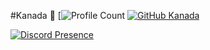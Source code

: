 #Kanada 🍦 
 [![Profile Count](https://komarev.com/ghpvc/?username=TheKanada&color=red)
 [![GitHub Kanada](https://img.shields.io/github/followers/TheKanada?label=follow&style=social)](https://github.com/TheKanada)
 

 [![Discord Presence](https://lanyard.cnrad.dev/api/919280163756343296)](https://discord.com/users/919280163756343296)
  
